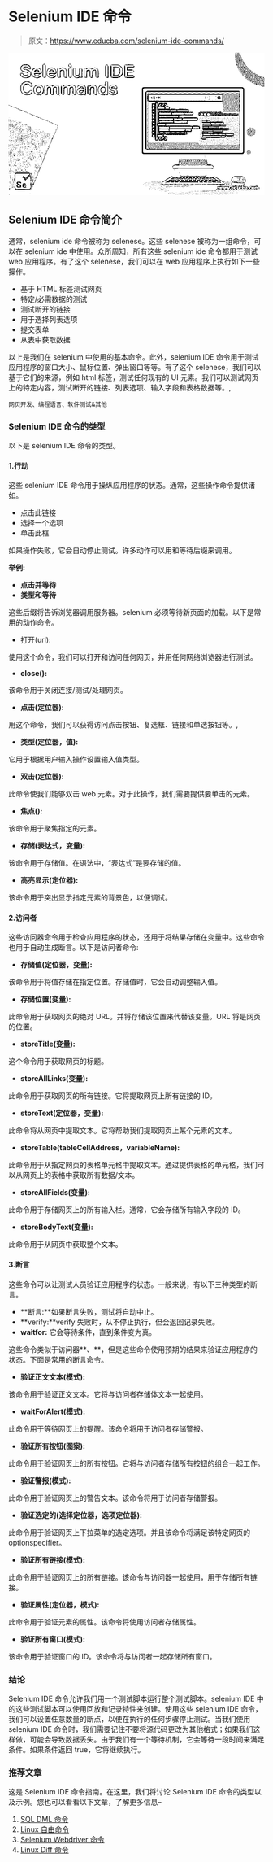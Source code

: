 # Selenium IDE 命令

> 原文：<https://www.educba.com/selenium-ide-commands/>

![Selenium IDE Commands](img/5678f08a3417b863f4ce045c4249f99c.png)



## Selenium IDE 命令简介

通常，selenium ide 命令被称为 selenese。这些 selenese 被称为一组命令，可以在 selenium ide 中使用。众所周知，所有这些 selenium ide 命令都用于测试 web 应用程序。有了这个 selenese，我们可以在 web 应用程序上执行如下一些操作。

*   基于 HTML 标签测试网页
*   特定/必需数据的测试
*   测试断开的链接
*   用于选择列表选项
*   提交表单
*   从表中获取数据

以上是我们在 selenium 中使用的基本命令。此外，selenium IDE 命令用于测试应用程序的窗口大小、鼠标位置、弹出窗口等等。有了这个 selenese，我们可以基于它们的来源，例如 html 标签，测试任何现有的 UI 元素。我们可以测试网页上的特定内容，测试断开的链接、列表选项、输入字段和表格数据等。,

<small>网页开发、编程语言、软件测试&其他</small>

### Selenium IDE 命令的类型

以下是 selenium IDE 命令的类型。

#### 1.行动

这些 selenium IDE 命令用于操纵应用程序的状态。通常，这些操作命令提供诸如。

*   点击此链接
*   选择一个选项
*   单击此框

如果操作失败，它会自动停止测试。许多动作可以用和等待后缀来调用。

**举例:**

*   **点击并等待**
*   **类型和等待**

这些后缀将告诉浏览器调用服务器。selenium 必须等待新页面的加载。以下是常用的动作命令。

*   打开(url):

使用这个命令，我们可以打开和访问任何网页，并用任何网络浏览器进行测试。

*   **close():**

该命令用于关闭连接/测试/处理网页。

*   **点击(定位器):**

用这个命令，我们可以获得访问点击按钮、复选框、链接和单选按钮等。,

*   **类型(定位器，值):**

它用于根据用户输入操作设置输入值类型。

*   **双击(定位器):**

此命令使我们能够双击 web 元素。对于此操作，我们需要提供要单击的元素。

*   **焦点():**

该命令用于聚焦指定的元素。

*   **存储(表达式，变量):**

该命令用于存储值。在语法中，“表达式”是要存储的值。

*   **高亮显示(定位器):**

该命令用于突出显示指定元素的背景色，以便调试。

#### 2.访问者

这些访问器命令用于检查应用程序的状态，还用于将结果存储在变量中。这些命令也用于自动生成断言。以下是访问者命令:

*   **存储值(定位器，变量):**

该命令用于将值存储在指定位置。存储值时，它会自动调整输入值。

*   **存储位置(变量):**

此命令用于获取网页的绝对 URL。并将存储该位置来代替该变量。URL 将是网页的位置。

*   **storeTitle(变量):**

这个命令用于获取网页的标题。

*   **storeAllLinks(变量):**

此命令用于获取网页的所有链接。它将提取网页上所有链接的 ID。

*   **storeText(定位器，变量):**

此命令将从网页中提取文本。它将帮助我们提取网页上某个元素的文本。

*   **storeTable(tableCellAddress，variableName):**

此命令用于从指定网页的表格单元格中提取文本。通过提供表格的单元格，我们可以从网页上的表格中获取所有数据/文本。

*   **storeAllFields(变量):**

此命令用于存储网页上的所有输入栏。通常，它会存储所有输入字段的 ID。

*   **storeBodyText(变量):**

此命令用于从网页中获取整个文本。

#### 3.断言

这些命令可以让测试人员验证应用程序的状态。一般来说，有以下三种类型的断言。

*   **断言:**如果断言失败，测试将自动中止。
*   **verify:**verify 失败时，从不停止执行，但会返回记录失败。
*   **waitfor:** 它会等待条件，直到条件变为真。

这些命令类似于访问器**、**，但是这些命令使用预期的结果来验证应用程序的状态。下面是常用的断言命令。

*   **验证正文文本(模式):**

该命令用于验证正文文本。它将与访问者存储体文本一起使用。

*   **waitForAlert(模式):**

此命令用于等待网页上的提醒。该命令将用于访问者存储警报。

*   **验证所有按钮(图案):**

此命令用于验证网页上的所有按钮。它将与访问者存储所有按钮的组合一起工作。

*   **验证警报(模式):**

此命令用于验证网页上的警告文本。该命令将用于访问者存储警报。

*   **验证选定的(选择定位器，选项定位器):**

此命令用于验证网页上下拉菜单的选定选项。并且该命令将满足该特定网页的 optionspecifier。

*   **验证所有链接(模式):**

此命令用于验证网页上的所有链接。该命令与访问器一起使用，用于存储所有链接。

*   **验证属性(定位器，模式):**

此命令用于验证元素的属性。该命令将使用访问者存储属性。

*   **验证所有窗口(模式):**

该命令用于验证窗口的 ID。该命令将与访问者一起存储所有窗口。

### 结论

Selenium IDE 命令允许我们用一个测试脚本运行整个测试脚本。selenium IDE 中的这些测试脚本可以使用回放和记录特性来创建。使用这些 selenium IDE 命令，我们可以设置任意数量的断点，以便在执行的任何步骤停止测试。当我们使用 selenium IDE 命令时，我们需要记住不要将源代码更改为其他格式；如果我们这样做，可能会导致数据丢失。由于我们有一个等待机制，它会等待一段时间来满足条件。如果条件返回 true，它将继续执行。

### 推荐文章

这是 Selenium IDE 命令指南。在这里，我们将讨论 Selenium IDE 命令的类型以及示例。您也可以看看以下文章，了解更多信息–

1.  [SQL DML 命令](https://www.educba.com/sql-dml-commands/)
2.  [Linux 自由命令](https://www.educba.com/linux-free-command/)
3.  [Selenium Webdriver 命令](https://www.educba.com/selenium-webdriver-commands/)
4.  [Linux Diff 命令](https://www.educba.com/linux-diff-command/)





